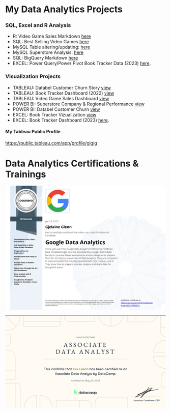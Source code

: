 
# My Data Analytics Projects

### SQL, Excel and R Analysis
- R: Video Game Sales Markdown [here](https://github.com/Gigi-gg/MyPortfolio/blob/3a6d79b332b5e2811ff5cd403c52ba898892ea4b/Rmarkdown_VideoGameSales.pdf)
- SQL: Best Selling Video Games [here](DataCamp_Project_BestSellingVideoGames.md)
- MySQL Table altering/updating: [here](https://github.com/Gigi-gg/MyPortfolio/blob/a6bc157bf8b151a532db61941157ab4928bce3db/MySQL%20Superstore%20Alter_table.sql)
- MySQL Superstore Analysis: [here](https://github.com/Gigi-gg/MyPortfolio/blob/3b09a4affc5ebaf6bedc811f79c3461437cb9000/MySQL%20Superstore%20Analysis.sql)
- SQL: BigQuery Markdown [here](https://github.com/Gigi-gg/MyPortfolio/blob/11cf4d7f805daa04bf7f520663309b3f550d0cf8/BiqQuery_Book%20Tracker.md)
- EXCEL: Power Query/Power Pivot Book Tracker Data (2023) [here](https://github.com/Gigi-gg/MyPortfolio/blob/aedba8816ba0cd82560582b6438360a8e459be37/Excel%20Power%20Query_Data%20Cleaning%20Steps_2023%20Reading%20Wrap%20Up.pdf).



### Visualization Projects
- TABLEAU: Databel Customer Churn Story [view](https://github.com/Gigi-gg/MyPortfolio/blob/5784a46783f07fea814cdbcae7856c3d0a9a83a4/Tableau_Story_Databel%20Churn%20Analysis.pdf)
- TABLEAU: Book Tracker Dashboard (2022) [view](https://github.com/Gigi-gg/MyPortfolio/blob/4b967874dbacf4b16594e480cf8a9c14106a7eba/Tableau%20Dashboard_Book%20Tracker.pdf)
- TABLEAU: Video Game Sales Dashboard [view](https://github.com/Gigi-gg/MyPortfolio/blob/3a6d79b332b5e2811ff5cd403c52ba898892ea4b/Tableau%20Dashboard_Video%20Game%20Sales.pdf)
- POWER BI: Superstore Company & Regional Performance [view](https://github.com/Gigi-gg/MyPortfolio/blob/be673755b795c9c86688d8c81bc30f1f19bd89fe/PowerBi_Superstore.png)
- POWER BI: Databel Customer Churn [view](https://github.com/Gigi-gg/MyPortfolio/blob/d0c6cff60674f4d621304dc1cadb53de8444fdcc/PowerBi_Databel.pdf)
- EXCEL: Book Tracker Vizualization [view](https://github.com/Gigi-gg/MyPortfolio/blob/dc342be056e959ac1035ff14023cec8d98a67d55/Excel%20Vizualization_2023%20Reading%20Wrap%20Up.pdf)
- EXCEL: Book Tracker Dashboard (2023) [here](https://github.com/Gigi-gg/MyPortfolio/blob/ff72feab1ea6a2cfb7a6cb9e5f097462f16e5e71/Excel%20Dashboard_2023%20Reading%20Wrap%20Up.pdf).



#### My Tableau Public Profile
https://public.tableau.com/app/profile/gigig


# Data Analytics Certifications & Trainings


![Google](https://github.com/Gigi-gg/MyPortfolio/blob/014d491b1a764b7a379434d879b83034d149a935/Google%20Data%20Analytics%20Certificate.png)


![Datacamp Certificate](https://github.com/Gigi-gg/MyPortfolio/blob/5c8ca651f76f52d2d571f6ab59a488ef3f3a8b88/Data%20Analyst%20Associate%20Certificate.png)

